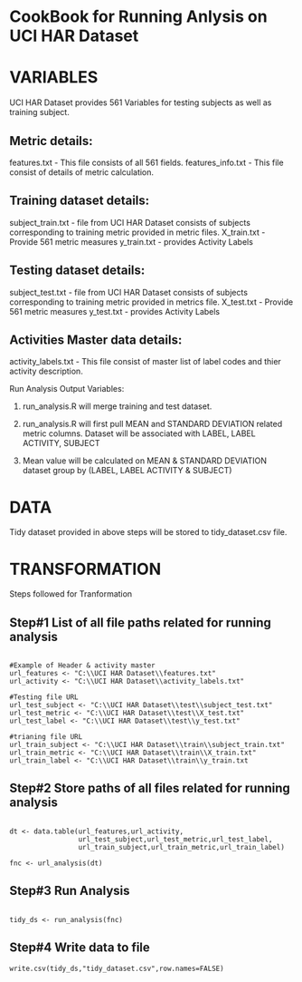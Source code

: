 CookBook for Running Anlysis on UCI HAR Dataset
========================================================

VARIABLES
========================================================

UCI HAR Dataset provides 561 Variables for testing subjects as well as training subject. 

Metric details:
---------------
features.txt - This file consists of all 561 fields.
features_info.txt - This file consist of details of metric calculation.


Training dataset details:
-------------------------

subject_train.txt - file from UCI HAR Dataset consists of subjects corresponding to training metric provided in metric files.
X_train.txt - Provide 561 metric measures
y_train.txt - provides Activity Labels


Testing dataset details:
------------------------

subject_test.txt - file from UCI HAR Dataset consists of subjects corresponding to training
metric provided in metrics file.
X_test.txt - Provide 561 metric measures
y_test.txt - provides Activity Labels


Activities Master data details:
-------------------------------

activity_labels.txt - This file consist of master list of label codes and thier activity description.


Run Analysis Output Variables:

1. run_analysis.R will merge training and test dataset.

2. run_analysis.R will first pull MEAN and STANDARD DEVIATION related metric columns. Dataset will be associated with LABEL, LABEL ACTIVITY, SUBJECT

3. Mean value will be calculated on MEAN & STANDARD DEVIATION dataset group by (LABEL, LABEL ACTIVITY & SUBJECT)


DATA
========================================================

Tidy dataset provided in above steps will be stored to tidy_dataset.csv file.


TRANSFORMATION
========================================================

Steps followed for Tranformation

Step#1 List of all file paths related for running analysis
-----

```{r}

#Example of Header & activity master
url_features <- "C:\\UCI HAR Dataset\\features.txt"  
url_activity <- "C:\\UCI HAR Dataset\\activity_labels.txt"

#Testing file URL
url_test_subject <- "C:\\UCI HAR Dataset\\test\\subject_test.txt"
url_test_metric <- "C:\\UCI HAR Dataset\\test\\X_test.txt"
url_test_label <- "C:\\UCI HAR Dataset\\test\\y_test.txt"

#trianing file URL
url_train_subject <- "C:\\UCI HAR Dataset\\train\\subject_train.txt"
url_train_metric <- "C:\\UCI HAR Dataset\\train\\X_train.txt"
url_train_label <- "C:\\UCI HAR Dataset\\train\\y_train.txt

```

Step#2 Store paths of all files related for running analysis
-----

```{r}

dt <- data.table(url_features,url_activity,
                 url_test_subject,url_test_metric,url_test_label,
                 url_train_subject,url_train_metric,url_train_label)
                 
fnc <- url_analysis(dt)

```

Step#3 Run Analysis
-----

```{r}

tidy_ds <- run_analysis(fnc)

```

Step#4 Write data to file
----

```{r}
write.csv(tidy_ds,"tidy_dataset.csv",row.names=FALSE)

```

